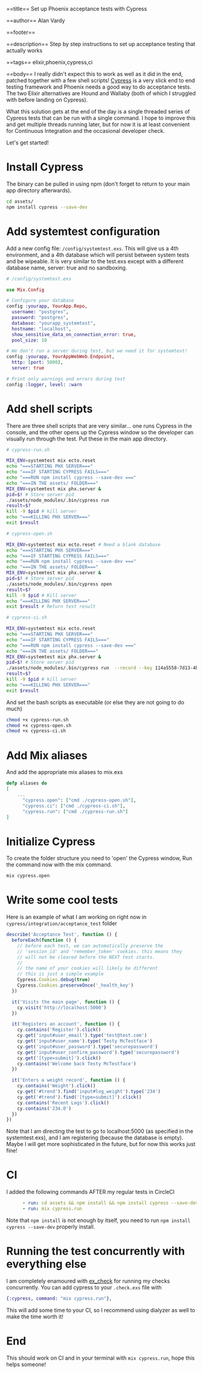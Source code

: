 ==title==
Set up Phoenix acceptance tests with Cypress

==author==
Alan Vardy

==footer==


==description==
Step by step instructions to set up acceptance testing that actually works

==tags==
elixir,phoenix,cypress,ci

==body==
I really didn't expect this to work as well as it did in the end, patched together with a few shell scripts! [Cypress](https://www.cypress.io/) is a very slick end to end testing framework and Phoenix needs a good way to do acceptance tests. The two Elixir alternatives are Hound and Wallaby (both of which I struggled with before landing on Cypress).

What this solution gets at the end of the day is a single threaded series of Cypress tests that can be run with a single command. I hope to improve this and get multiple threads running later, but for now it is at least convenient for Continuous Integration and the occasional  developer check.

Let's get started!

# Install Cypress

The binary can be pulled in using npm (don't forget to return to your main app directory afterwards).

```bash
cd assets/
npm install cypress --save-dev
```

# Add systemtest configuration

Add a new config file: `/config/systemtest.exs`. This will give us a 4th environment, and a 4th database which will persist between system tests and be wipeable. It is very similar to the test.exs except with a different database name, server: true and no sandboxing.

```elixir
# /config/systemtest.exs

use Mix.Config

# Configure your database
config :yourapp, YourApp.Repo,
  username: "postgres",
  password: "postgres",
  database: "yourapp_systemtest",
  hostname: "localhost",
  show_sensitive_data_on_connection_error: true,
  pool_size: 10

# We don't run a server during test, but we need it for systemtest!
config :yourapp, YourAppWebWeb.Endpoint,
  http: [port: 5000],
  server: true

# Print only warnings and errors during test
config :logger, level: :warn
```

# Add shell scripts

There are three shell scripts that are very similar... one runs Cypress in the console, and the other opens up the Cypress window so the developer can visually run through the test. Put these in the main app directory.

```bash
# cypress-run.sh

MIX_ENV=systemtest mix ecto.reset
echo "===STARTING PHX SERVER==="
echo "===IF STARTING CYPRESS FAILS==="
echo "===RUN npm install cypress --save-dev ==="
echo "===IN THE assets/ FOLDER==="
MIX_ENV=systemtest mix phx.server &
pid=$! # Store server pid
./assets/node_modules/.bin/cypress run
result=$?
kill -9 $pid # kill server
echo "===KILLING PHX SERVER==="
exit $result
```

```bash
# cypress-open.sh

MIX_ENV=systemtest mix ecto.reset # Need a blank database
echo "===STARTING PHX SERVER==="
echo "===IF STARTING CYPRESS FAILS==="
echo "===RUN npm install cypress --save-dev ==="
echo "===IN THE assets/ FOLDER==="
MIX_ENV=systemtest mix phx.server &
pid=$! # Store server pid
./assets/node_modules/.bin/cypress open
result=$?
kill -9 $pid # Kill server
echo "===KILLING PHX SERVER==="
exit $result # Return test result
```


```bash
# cypress-ci.sh

MIX_ENV=systemtest mix ecto.reset
echo "===STARTING PHX SERVER==="
echo "===IF STARTING CYPRESS FAILS==="
echo "===RUN npm install cypress --save-dev ==="
echo "===IN THE assets/ FOLDER==="
MIX_ENV=systemtest mix phx.server &
pid=$! # Store server pid
./assets/node_modules/.bin/cypress run  --record --key 114a5558-7d13-4b81-a67e-3deb9e3f073d
result=$?
kill -9 $pid # kill server
echo "===KILLING PHX SERVER==="
exit $result
```

And set the bash scripts as executable (or else they are not going to do much)

```bash
chmod +x cypress-run.sh
chmod +x cypress-open.sh
chmod +x cypress-ci.sh
```

# Add Mix aliases

And add the appropriate mix aliases to mix.exs

```elixir
defp aliases do
[
    ...
      "cypress.open": ["cmd ./cypress-open.sh"],
      "cypress.ci": ["cmd ./cypress-ci.sh"],
      "cypress.run": ["cmd ./cypress-run.sh"]
]
```

# Initialize Cypress

To create the folder structure you need to 'open' the Cypress window, Run the command now with the mix command.

```bash
mix cypress.open
```

# Write some cool tests

Here is an example of what I am working on right now in `cypress/integration/acceptance_test` folder

```javascript
describe('Acceptance Test', function () {
  beforeEach(function () {
    // before each test, we can automatically preserve the
    // 'session_id' and 'remember_token' cookies. this means they
    // will not be cleared before the NEXT test starts.
    //
    // the name of your cookies will likely be different
    // this is just a simple example
    Cypress.Cookies.debug(true)
    Cypress.Cookies.preserveOnce('_health_key')
  })

  it('Visits the main page', function () {
    cy.visit('http://localhost:5000')
  })

  it('Registers an account', function () {
    cy.contains('Register').click()
    cy.get('input#user_email').type('test@test.com')
    cy.get('input#user_name').type('Testy McTestface')
    cy.get('input#user_password').type('securepassword')
    cy.get('input#user_confirm_password').type('securepassword')
    cy.get('[type=submit]').click()
    cy.contains('Welcome back Testy McTestface')
  })

  it('Enters a weight record', function () {
    cy.contains('Weight').click()
    cy.get('#trend').find('input#log_weight').type('234')
    cy.get('#trend').find('[type=submit]').click()
    cy.contains('Recent Logs').click()
    cy.contains('234.0')
  })
})
```

Note that I am directing the test to go to localhost:5000 (as specified in the systemtest.exs), and I am registering (because the database is empty). Maybe I will get more sophisticated in the future, but for now this works just fine!

# CI

I added the following commands AFTER my regular tests in CircleCI

```yaml
      - run: cd assets && npm install && npm install cypress --save-dev && cd ..
      - run: mix cypress.run
```

Note that `npm install` is not enough by itself, you need to run `npm install cypress --save-dev` properly install.

# Running the test concurrently with everything else

I am completely enamoured with [ex_check](https://github.com/karolsluszniak/ex_check) for running my checks concurrently. You can add cypress to your `.check.exs` file with

```elixir
{:cypress, command: "mix cypress.run"},
```

This will add some time to your CI, so I recommend using dialyzer as well to make the time worth it!

# End

This should work on CI and in your terminal with `mix cypress.run`, hope this helps someone!
